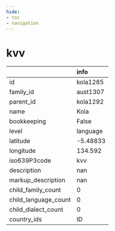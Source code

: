 ```yaml
---
hide:
- toc
- navigation
---
```

# kvv
|                      | info     |
|:---------------------|:---------|
| id                   | kola1285 |
| family_id            | aust1307 |
| parent_id            | kola1292 |
| name                 | Kola     |
| bookkeeping          | False    |
| level                | language |
| latitude             | -5.48833 |
| longitude            | 134.592  |
| iso639P3code         | kvv      |
| description          | nan      |
| markup_description   | nan      |
| child_family_count   | 0        |
| child_language_count | 0        |
| child_dialect_count  | 0        |
| country_ids          | ID       |